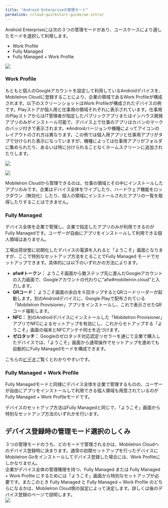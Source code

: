 ```yaml
---
title: "Android Enterpriseの管理モード"
permalink: /cloud-quickstart-guide/ae-intro/
---
```

Android Enterpriseには次の３つの管理モードがあり、ユースケースにより適したモードを選択して利用します。
- Work Profile
- Fully Managed
- Fully Managed + Work Profile

![](/assets/cloud-quickstart-guide/images/9a8d239d-1e0e-4035-b258-f8e0277afab0.png)

### Work Profile

もともと個人のGoogleアカウントを設定して利用しているAndroidデバイスを、MobileIron Cloudに登録することにより、企業の領域であるWork Profileが構成されます。以下のスクリーンショットはWork Profileが構成されたデバイスの例です。Playストアが個人用と仕事用の領域それぞれに表示されています。仕事用のPlayストアからはIT管理者が指定したパブリックアプリまたはインハウス開発アプリのみがインストール可能で、デバイス上で仕事のアプリはカバンのマークのバッジ付きで表示されます。※Androidバージョンや機種によってアイコンのレイアウトのされ方は異なります。この例では個人用アプリと仕事用アプリがタブで分けられた表示になっていますが、機種によっては仕事用アプリがフォルダに集められたり、あるいは特に分けられることなくホームスクリーンに追加されたりします。

![](/assets/cloud-quickstart-guide/images/09185833-1f2f-48a8-8c68-b49baa9f78b6.png)

![](/assets/cloud-quickstart-guide/images/2cee8080-ddb7-4223-828d-976bc9548dfc.png)

MobileIron Cloudから管理できるのは、仕事の領域とその中にインストールしたアプリのみです。企業はデバイス全体をワイプしたり、ハードウェア機能をロックダウン（無効化）したり、個人の領域にインストールされたアプリの一覧を取得したりすることはできません。

### Fully Managed

デバイス全体を企業で管理し、企業で指定したアプリのみが利用できるのがFully Managedです。ユーザーが自由にアプリをインストールして利用できる個人領域はありません。

工場出荷状態に初期化したデバイスの電源を入れると「ようこそ」画面となりますが、ここで特別なセットアップ方法をとることでFully Managed モードでセットアップできます。具体的には以下のいずれかの方法によります。
- **afw#トークン：** ようこそ画面から数ステップ先に進んだGoogleアカウントの入力画面で、Googleアカウントの代わりに"afw#mobileiron.cloud"と入力します。
- **QRコード：** ようこそ画面の余白を６回タップするとQRコードリーダーが起動します。別のAndroidデバイスに、Google Playで配布されている「MobileIron Provisioner」アプリをインストールし、これで表示させたQRコード撮影します。
- **NFC：** 別のAndroidデバイスにインストールした「MobileIron Provisioner」アプリでNFCによるセットアップを有効にし、これからセトアップする「ようこそ」画面の端末とNFCアンテナ同士を近づけます。
- **ゼロタッチ：** Googleのゼロタッチ対応認定リセラーを通じて企業で購入したデバイスでは、「ようこそ」画面から通常操作でセットアップを進めても自動的にFully Managedモードを構成できます。

こちらの[ビデオ](/videos/ae-registration/)ご覧くとわかりやすいです。

### Fully Managed + Work Profile

Fully Managedモードと同様にデバイス全体を企業で管理するものの、ユーザーが自由にアプリをインストールして利用できる個人領域も用意されているのがFully Managed + Work Profileモードです。

デバイスのセットアップ方法はFully Managedと同じで、「ようこそ」画面から特別なセットアップ方法のいずれかを行います。

## デバイス登録時の管理モード選択のしくみ

３つの管理モードのうち、どのモードで管理されるかは、MobileIron Cloudへのデバイス登録時に決まります。通常の初期セットアップを行ったデバイスにMobileIron Goをインストールしてデバイス登録した場合には、Work Profileにしかなりません。  
企業がデバイス全体の管理権限を持つ、Fully Managed または Fully Managed + Work Profile にするためには「ようこそ」画面から特別なセットアップが必要です。またこのとき Fully Managed と Fully Managed + Work Profile のどちらになるかは、MobileIron Cloud側の設定によって決定します。詳しくは後のデバイス登録のページで説明します。  
![](/assets/cloud-quickstart-guide/images/A514A635-4BD9-48C1-A773-117A064F2701.png)
